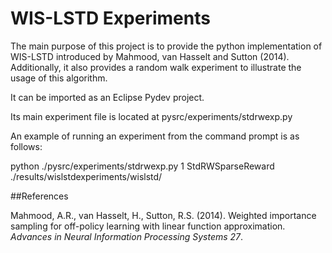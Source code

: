 # WIS-LSTD Experiments

The main purpose of this project is to provide the python implementation of WIS-LSTD introduced by Mahmood, van Hasselt and Sutton (2014). Additionally, it also provides a random walk experiment to illustrate the usage of this algorithm.

It can be imported as an Eclipse Pydev project. 

Its main experiment file is located at pysrc/experiments/stdrwexp.py

An example of running an experiment from the command prompt is as follows:

python ./pysrc/experiments/stdrwexp.py 1 StdRWSparseReward ./results/wislstdexperiments/wislstd/

##References

Mahmood, A.R., van Hasselt, H., Sutton, R.S. (2014). Weighted importance sampling for off-policy learning with linear function approximation. *Advances in Neural Information Processing Systems 27*.
